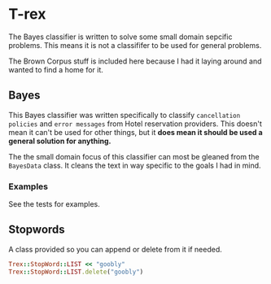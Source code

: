 # T-rex
The Bayes classifier is written to solve some small domain sepcific problems. This means it is not a classififer to be used for general problems.

The Brown Corpus stuff is included here because I had it laying around and wanted to find a home for it.

## Bayes
This Bayes classifier was written specifically to classify `cancellation policies` and `error messages` from Hotel reservation providers. This doesn't mean it can't be used for other things, but it **does mean it should be used a general solution for anything.**

The the small domain focus of this classifier can most be gleaned from the `BayesData` class. It cleans the text in way specific to the goals I had in mind.

### Examples
See the tests for examples.

## Stopwords
A class provided so you can append or delete from it if needed.

```ruby
Trex::StopWord::LIST << "goobly"
Trex::StopWord::LIST.delete("goobly")
```
